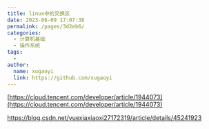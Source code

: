 ```yaml
---
title: linux中的交换区
date: 2023-06-09 17:07:38
permalink: /pages/3d2eb6/
categories:
  - 计算机基础
  - 操作系统
tags:
  - 
author: 
  name: xugaoyi
  link: https://github.com/xugaoyi
---
```

[https://cloud.tencent.com/developer/article/1944073](https://cloud.tencent.com/developer/article/1944073)

https://blog.csdn.net/yuexiaxiaoxi27172319/article/details/45241923